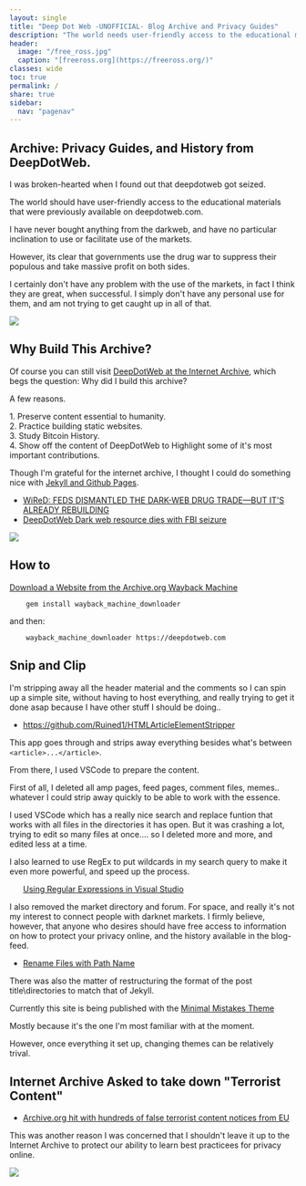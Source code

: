```yaml
---
layout: single
title: "Deep Dot Web -UNOFFICIAL- Blog Archive and Privacy Guides"
description: "The world needs user-friendly access to the educational materials that were previously available on deepdotweb.com."
header:
  image: "/free_ross.jpg"
  caption: "[freeross.org](https://freeross.org/)"
classes: wide
toc: true
permalink: /
share: true
sidebar:
  nav: "pagenav"
---
```



<h2>Archive: Privacy Guides, and History from DeepDotWeb.</h2>


<p>I was broken-hearted when I found out that deepdotweb got seized.</p>

<p>The world should have user-friendly access to the educational materials that were previously available on deepdotweb.com.</p>

<p>I have never bought anything from the darkweb, and have no particular inclination to use or facilitate use of the markets.</p>

<p>However, its clear that governments use the drug war to suppress their populous and take massive profit on both sides.</p>

<p>I certainly don't have any problem with the use of the markets, in fact I think they are great, when successful. I simply don't have any personal use for them, and am not trying to get caught up in all of that.</p>

<img src="https://imgur.com/T7QpFTM.png"/>

<h2>Why Build This Archive?</h2>

<p>Of course you can still visit <a href="https://web.archive.org/web/20190228074725/https://www.deepdotweb.com/">DeepDotWeb at the Internet Archive</a>, which begs the question: Why did I build this archive?</p>

<p>A few reasons.</p>

<p>1. Preserve content essential to humanity.<BR/>
2. Practice building static websites.<BR/>
3. Study Bitcoin History.<BR/>
4. Show off the content of DeepDotWeb to Highlight some of it's most important contributions.</p>

<p>Though I'm grateful for the internet archive, I thought I could do something nice with <a href="https://infominer.id/web-work/github-pages-starter-pack/">Jekyll and Github Pages</a>. </p>

<ul>
  <li><a href="https://www.wired.com/story/dark-web-drug-takedowns-deepdotweb-rebound/">WiReD: FEDS DISMANTLED THE DARK-WEB DRUG TRADE—BUT IT'S ALREADY REBUILDING</a></li>
  <li><a href="https://www.zdnet.com/article/deepdotweb-dies-with-fbi-seizure/">DeepDotWeb Dark web resource dies with FBI seizure</a></li>
</ul>

<img src="https://gir.pub/deepdotweb/deepdotweb-seized.png"/>

<h2>How to</h2>

<p><a href="https://superuser.com/questions/828907/how-to-download-a-website-from-the-archive-org-wayback-machine">Download a Website from the Archive.org Wayback Machine</a></p>

<p><code>    gem install wayback_machine_downloader</code></p>

<p>and then:</p>

<p><code>    wayback_machine_downloader https://deepdotweb.com</code></p>

<h2>Snip and Clip</h2>

<p>I'm stripping away all the header material and the comments so I can spin up a simple site, without having to host everything, and really trying to get it done asap because I have other stuff I should be doing.. </p>

<ul>
  <li><a href="https://github.com/Ruined1/HTMLArticleElementStripper">https://github.com/Ruined1/HTMLArticleElementStripper</a></li>
</ul>

<p>This app goes through and strips away everything besides what's between <code>&lt;article>...&lt;/article></code>.</p>

<p>From there, I used VSCode to prepare the content.</p>

<p>First of all, I deleted all amp pages, feed pages, comment files, memes.. whatever I could strip away quickly to be able to work with the essence.</p>

<p>I used VSCode which has a really nice search and replace funtion that works with all files in the directories it has open. But it was crashing a lot, trying to edit so many files at once.... so I deleted more and more, and edited less at a time.</p>

<p>I also learned to use RegEx to put wildcards in my search query to make it even more powerful, and speed up the process.</p>

<ul>
  <a href="https://docs.microsoft.com/en-us/visualstudio/ide/using-regular-expressions-in-visual-studio">Using Regular Expressions in Visual Studio</a></li>
</ul>

<p>I also removed the market directory and forum. For space, and really it's not my interest to connect people with darknet markets. I firmly believe, however, that anyone who desires should have free access to information on how to protect your privacy online, and the history available in the blog-feed.</p>

<ul>
  <li><a href="https://unix.stackexchange.com/questions/137419/renaming-files-with-its-path-name">Rename Files with Path Name</a></li>
</ul>

<p>There was also the matter of restructuring the format of the post title\directories to match that of Jekyll.</p>

<p>Currently this site is being published with the <a href="https://mmistakes.github.io/minimal-mistakes/docs/quick-start-guide/">Minimal Mistakes Theme</a></p>

<p>Mostly because it's the one I'm most familiar with at the moment. </p>

<p>However, once everything it set up, changing themes can be relatively trival.</p>

<h2>Internet Archive Asked to take down "Terrorist Content"</h2>

<ul>
  <li><a href="https://www.google.com/amp/s/www.theverge.com/platform/amp/2019/4/11/18305968/eu-internet-terrorist-content-takedown-mistakes-internet-archive-org">Archive.org hit with hundreds of false terrorist content notices from EU</a></li>
</ul>

<p>This was another reason I was concerned that I shouldn't leave it up to the Internet Archive to protect our ability to learn best practicees for privacy online.</p>

<img src="https://gir.pub/deepdotweb/free_ross.jpg"/>